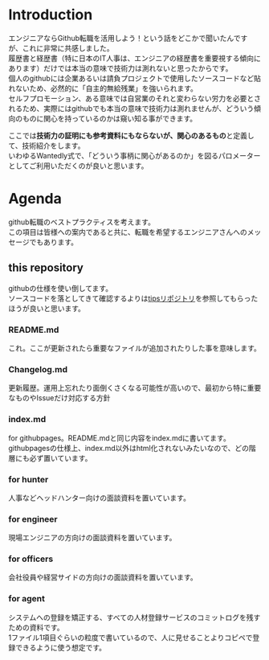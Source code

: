 # Introduction
エンジニアならGithub転職を活用しよう！という話をどこかで聞いたんですが、これに非常に共感しました。  
履歴書と経歴書（特に日本のIT人事は、エンジニアの経歴書を重要視する傾向にあります）だけでは本当の意味で技術力は測れないと思ったからです。  
個人のgithubには企業あるいは請負プロジェクトで使用したソースコードなど貼れないため、必然的に「自主的無給残業」を強いられます。  
セルフプロモーション、ある意味では自営業のそれと変わらない労力を必要とされるため、実際にはgithubでも本当の意味で技術力は測れませんが、どういう傾向のものに関心を持っているのかは窺い知る事ができます。  

ここでは**技術力の証明にも参考資料にもならないが、関心のあるもの**と定義して、技術紹介をします。  
いわゆるWantedly式で、「どういう事柄に関心があるのか」を図るパロメーターとしてご利用いただくのが良いと思います。

# Agenda
github転職のベストプラクティスを考えます。  
この項目は皆様への案内であると共に、転職を希望するエンジニアさんへのメッセージでもあります。

## this repository
githubの仕様を使い倒してます。  
ソースコードを落としてきて確認するよりは[tipsリポジトリ]()を参照してもらったほうが良いと思います。

### README.md
これ。ここが更新されたら重要なファイルが追加されたりした事を意味します。
### Changelog.md
更新履歴。運用上忘れたり面倒くさくなる可能性が高いので、最初から特に重要なものやIssueだけ対応する方針
### index.md
for githubpages。README.mdと同じ内容をindex.mdに書いてます。githubpagesの仕様上、index.md以外はhtml化されないみたいなので、どの階層にも必ず置いています。
### for hunter
人事などヘッドハンター向けの面談資料を置いています。
### for engineer
現場エンジニアの方向けの面談資料を置いています。
### for officers
会社役員や経営サイドの方向けの面談資料を置いています。
### for agent
システムへの登録を矯正する、すべての人材登録サービスのコミットログを残すための資料です。  
1ファイル1項目ぐらいの粒度で書いているので、人に見せることよりコピペで登録できるように使う想定です。

